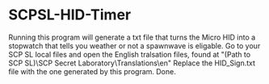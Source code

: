 # SCPSL-HID-Timer
Running this program will generate a txt file that turns the Micro HID into a stopwatch that tells you weather or not a spawnwave is eligable.
Go to your SCP SL local files and open the English tralsation files, found at "(Path to SCP SL)\SCP Secret Laboratory\Translations\en"
Replace the HID_Sign.txt file with the one generated by this program.
Done.
